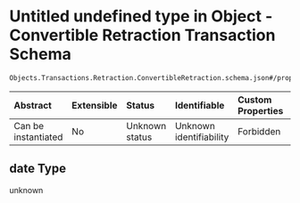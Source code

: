 # Untitled undefined type in Object - Convertible Retraction Transaction Schema

```txt
Objects.Transactions.Retraction.ConvertibleRetraction.schema.json#/properties/date
```



| Abstract            | Extensible | Status         | Identifiable            | Custom Properties | Additional Properties | Access Restrictions | Defined In                                                                                                                                  |
| :------------------ | :--------- | :------------- | :---------------------- | :---------------- | :-------------------- | :------------------ | :------------------------------------------------------------------------------------------------------------------------------------------ |
| Can be instantiated | No         | Unknown status | Unknown identifiability | Forbidden         | Allowed               | none                | [ConvertibleRetraction.schema.json*](../../schema/objects/transactions/retraction/ConvertibleRetraction.schema.json "open original schema") |

## date Type

unknown
